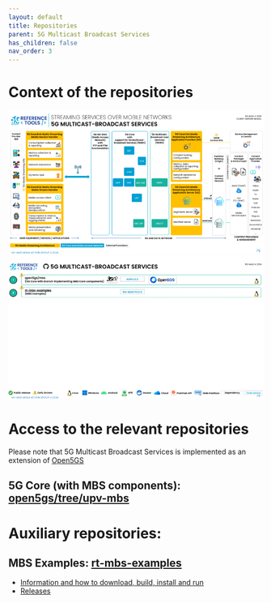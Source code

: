 ```yaml
---
layout: default
title: Repositories
parent: 5G Multicast Broadcast Services
has_children: false
nav_order: 3
---
```

# Context of the repositories

<img src="../../assets/images/projects/mbs_diagram.png">

<img src="../../assets/images/projects/mbs_repos.png">

# Access to the relevant repositories

Please note that 5G Multicast Broadcast Services is implemented as an extension of [Open5GS](https://github.com/5G-MAG/open5gs)

## 5G Core (with MBS components): [open5gs/tree/upv-mbs](https://github.com/5G-MAG/open5gs/tree/upv-mbs)

# Auxiliary repositories:
## MBS Examples: [rt-mbs-examples](https://github.com/5G-MAG/rt-mbs-examples)
* [Information and how to download, build, install and run](https://github.com/5G-MAG/rt-mbs-examples#readme)
* [Releases](https://github.com/5G-MAG/rt-mbs-examples/releases)

